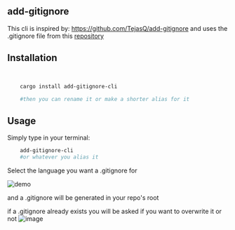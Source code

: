 ## add-gitignore

This cli is inspired by: https://github.com/TejasQ/add-gitignore and uses the .gitignore file from this [repository](https://github.com/github/gitignore)

## Installation

```bash


    cargo install add-gitignore-cli

    #then you can rename it or make a shorter alias for it
```

## Usage

Simply type in your terminal: 

```bash 
    add-gitignore-cli
    #or whatever you alias it
```

Select the language you want a .gitignore for

![demo](https://github.com/josueBarretogit/add-gitignore-cli/assets/144196149/c3388e0a-95e3-4812-8dfc-89177bf8b336)


and a .gitignore will be generated in your repo's root


if a .gitignore already exists you will be asked if you want to overwrite it or not
![image](https://github.com/josueBarretogit/add-gitignore-cli/assets/144196149/8fccd526-9fb8-4110-80ce-3c92a253b850)


